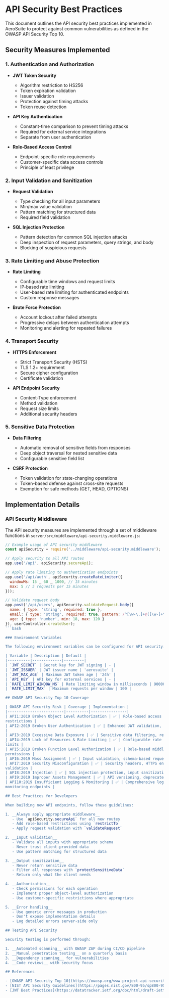 # API Security Best Practices

This document outlines the API security best practices implemented in AeroSuite to protect against
common vulnerabilities as defined in the OWASP API Security Top 10.

## Security Measures Implemented

### 1. Authentication and Authorization

- **JWT Token Security**
  - Algorithm restriction to HS256
  - Token expiration validation
  - Issuer validation
  - Protection against timing attacks
  - Token reuse detection

- **API Key Authentication**
  - Constant-time comparison to prevent timing attacks
  - Required for external service integrations
  - Separate from user authentication

- **Role-Based Access Control**
  - Endpoint-specific role requirements
  - Customer-specific data access controls
  - Principle of least privilege

### 2. Input Validation and Sanitization

- **Request Validation**
  - Type checking for all input parameters
  - Min/max value validation
  - Pattern matching for structured data
  - Required field validation

- **SQL Injection Protection**
  - Pattern detection for common SQL injection attacks
  - Deep inspection of request parameters, query strings, and body
  - Blocking of suspicious requests

### 3. Rate Limiting and Abuse Protection

- **Rate Limiting**
  - Configurable time windows and request limits
  - IP-based rate limiting
  - User-based rate limiting for authenticated endpoints
  - Custom response messages

- **Brute Force Protection**
  - Account lockout after failed attempts
  - Progressive delays between authentication attempts
  - Monitoring and alerting for repeated failures

### 4. Transport Security

- **HTTPS Enforcement**
  - Strict Transport Security (HSTS)
  - TLS 1.2+ requirement
  - Secure cipher configuration
  - Certificate validation

- **API Endpoint Security**
  - Content-Type enforcement
  - Method validation
  - Request size limits
  - Additional security headers

### 5. Sensitive Data Protection

- **Data Filtering**
  - Automatic removal of sensitive fields from responses
  - Deep object traversal for nested sensitive data
  - Configurable sensitive field list

- **CSRF Protection**
  - Token validation for state-changing operations
  - Token-based defense against cross-site requests
  - Exemption for safe methods (GET, HEAD, OPTIONS)

## Implementation Details

### API Security Middleware

The API security measures are implemented through a set of middleware functions in
`server/src/middleware/api-security.middleware.js`:

```javascript
// Example usage of API security middleware
const apiSecurity = require('../middleware/api-security.middleware');

// Apply security to all API routes
app.use('/api', apiSecurity.secureApi);

// Apply rate limiting to authentication endpoints
app.use('/api/auth', apiSecurity.createRateLimiter({
  windowMs: 15 _ 60 _ 1000, // 15 minutes
  max: 5 // 5 requests per 15 minutes
}));

// Validate request body
app.post('/api/users', apiSecurity.validateRequest.body({
  name: { type: 'string', required: true },
  email: { type: 'string', required: true, pattern: /^[\w-\.]+@([\w-]+\.)+[\w-]{2,4}$/ },
  age: { type: 'number', min: 18, max: 120 }
}), userController.createUser);
```bash

### Environment Variables

The following environment variables can be configured for API security:

| Variable | Description | Default |
|----------|-------------|---------|
| `JWT_SECRET` | Secret key for JWT signing | - |
| `JWT_ISSUER` | JWT issuer name | 'aerosuite' |
| `JWT_MAX_AGE` | Maximum JWT token age | '24h' |
| `API_KEY` | API key for external services | - |
| `RATE_LIMIT_WINDOW_MS` | Rate limiting window in milliseconds | 900000 (15 minutes) |
| `RATE_LIMIT_MAX` | Maximum requests per window | 100 |

## OWASP API Security Top 10 Coverage

| OWASP API Security Risk | Coverage | Implementation |
|-------------------------|----------|----------------|
| API1:2019 Broken Object Level Authorization | ✅ | Role-based access control, customer-specific
restrictions |
| API2:2019 Broken User Authentication | ✅ | Enhanced JWT validation, API key auth, rate limiting
|
| API3:2019 Excessive Data Exposure | ✅ | Sensitive data filtering, response pruning |
| API4:2019 Lack of Resources & Rate Limiting | ✅ | Configurable rate limiting, request size
limits |
| API5:2019 Broken Function Level Authorization | ✅ | Role-based middleware, endpoint-specific
permissions |
| API6:2019 Mass Assignment | ✅ | Input validation, schema-based request validation |
| API7:2019 Security Misconfiguration | ✅ | Security headers, HTTPS enforcement, content type
validation |
| API8:2019 Injection | ✅ | SQL injection protection, input sanitization |
| API9:2019 Improper Assets Management | ✅ | API versioning, deprecated endpoint handling |
| API10:2019 Insufficient Logging & Monitoring | ✅ | Comprehensive logging, error tracking,
monitoring endpoints |

## Best Practices for Developers

When building new API endpoints, follow these guidelines:

1. __Always apply appropriate middleware__
   - Use `apiSecurity.secureApi` for all new routes
   - Add role-based restrictions using `restrictTo`
   - Apply request validation with `validateRequest`

2. __Input validation__
   - Validate all inputs with appropriate schema
   - Never trust client-provided data
   - Use pattern matching for structured data

3. __Output sanitization__
   - Never return sensitive data
   - Filter all responses with `protectSensitiveData`
   - Return only what the client needs

4. __Authorization__
   - Check permissions for each operation
   - Implement proper object-level authorization
   - Use customer-specific restrictions where appropriate

5. __Error handling__
   - Use generic error messages in production
   - Don't expose implementation details
   - Log detailed errors server-side only

## Testing API Security

Security testing is performed through:

1. __Automated scanning__ with OWASP ZAP during CI/CD pipeline
2. __Manual penetration testing__ on a quarterly basis
3. __Dependency scanning__ for vulnerabilities
4. __Code reviews__ with security focus

## References

- [OWASP API Security Top 10](https://owasp.org/www-project-api-security/)
- [NIST API Security Guidelines](https://pages.nist.gov/800-95/sp800-95.html)
- [JWT Best Practices](https://datatracker.ietf.org/doc/html/draft-ietf-oauth-jwt-bcp-02)
